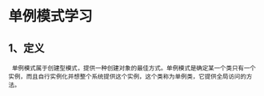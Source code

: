 # 单例模式学习


## 1、定义
     单例模式属于创建型模式，提供一种创建对象的最佳方式。单例模式是确定某一个类只有一个实例，而且自行实例化并想整个系统提供这个实例，这个类称为单例类，它提供全局访问的方法。

